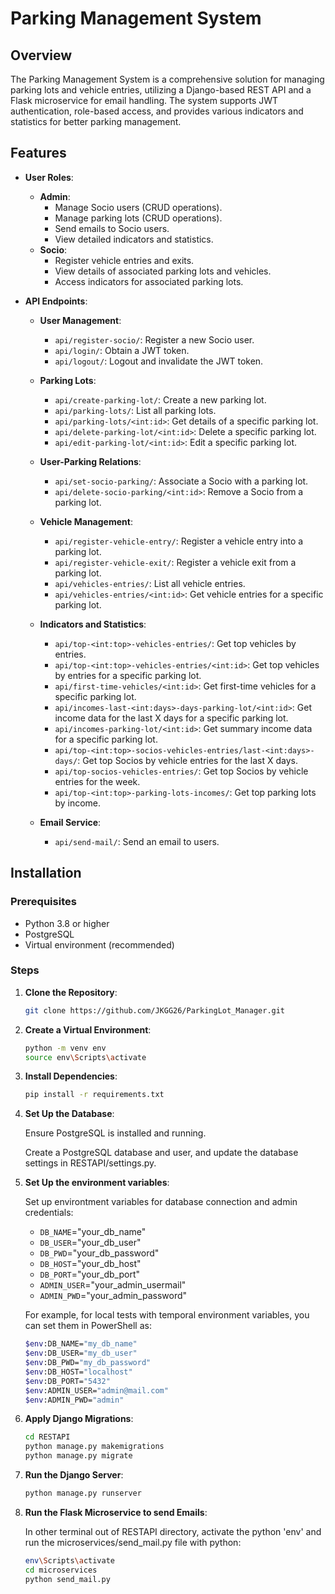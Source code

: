 # Parking Management System

## Overview

The Parking Management System is a comprehensive solution for managing parking lots and vehicle entries, utilizing a Django-based REST API and a Flask microservice for email handling. The system supports JWT authentication, role-based access, and provides various indicators and statistics for better parking management.

## Features

- **User Roles**:
  - **Admin**:
    - Manage Socio users (CRUD operations).
    - Manage parking lots (CRUD operations).
    - Send emails to Socio users.
    - View detailed indicators and statistics.
  - **Socio**:
    - Register vehicle entries and exits.
    - View details of associated parking lots and vehicles.
    - Access indicators for associated parking lots.

- **API Endpoints**:
  - **User Management**:
    - `api/register-socio/`: Register a new Socio user.
    - `api/login/`: Obtain a JWT token.
    - `api/logout/`: Logout and invalidate the JWT token.
  
  - **Parking Lots**:
    - `api/create-parking-lot/`: Create a new parking lot.
    - `api/parking-lots/`: List all parking lots.
    - `api/parking-lots/<int:id>`: Get details of a specific parking lot.
    - `api/delete-parking-lot/<int:id>`: Delete a specific parking lot.
    - `api/edit-parking-lot/<int:id>`: Edit a specific parking lot.

  - **User-Parking Relations**:
    - `api/set-socio-parking/`: Associate a Socio with a parking lot.
    - `api/delete-socio-parking/<int:id>`: Remove a Socio from a parking lot.
  
  - **Vehicle Management**:
    - `api/register-vehicle-entry/`: Register a vehicle entry into a parking lot.
    - `api/register-vehicle-exit/`: Register a vehicle exit from a parking lot.
    - `api/vehicles-entries/`: List all vehicle entries.
    - `api/vehicles-entries/<int:id>`: Get vehicle entries for a specific parking lot.

  - **Indicators and Statistics**:
    - `api/top-<int:top>-vehicles-entries/`: Get top vehicles by entries.
    - `api/top-<int:top>-vehicles-entries/<int:id>`: Get top vehicles by entries for a specific parking lot.
    - `api/first-time-vehicles/<int:id>`: Get first-time vehicles for a specific parking lot.
    - `api/incomes-last-<int:days>-days-parking-lot/<int:id>`: Get income data for the last X days for a specific parking lot.
    - `api/incomes-parking-lot/<int:id>`: Get summary income data for a specific parking lot.
    - `api/top-<int:top>-socios-vehicles-entries/last-<int:days>-days/`: Get top Socios by vehicle entries for the last X days.
    - `api/top-socios-vehicles-entries/`: Get top Socios by vehicle entries for the week.
    - `api/top-<int:top>-parking-lots-incomes/`: Get top parking lots by income.

  - **Email Service**:
    - `api/send-mail/`: Send an email to users.

## Installation

### Prerequisites

- Python 3.8 or higher
- PostgreSQL
- Virtual environment (recommended)

### Steps

1. **Clone the Repository**:
    ```bash
    git clone https://github.com/JKGG26/ParkingLot_Manager.git
    ```

2. **Create a Virtual Environment**:
    ```bash
    python -m venv env
    source env\Scripts\activate
    ```

3. **Install Dependencies**:
    ```bash
    pip install -r requirements.txt
    ```

4. **Set Up the Database**:

    Ensure PostgreSQL is installed and running.

    Create a PostgreSQL database and user, and update the database settings in RESTAPI/settings.py.

5. **Set Up the environment variables**:

    Set up environtment variables for database connection and admin credentials:

    - `DB_NAME`="your_db_name"
    - `DB_USER`="your_db_user"
    - `DB_PWD`="your_db_password"
    - `DB_HOST`="your_db_host"
    - `DB_PORT`="your_db_port"
    - `ADMIN_USER`="your_admin_usermail"
    - `ADMIN_PWD`="your_admin_password"

    For example, for local tests with temporal environment variables, you can set them in PowerShell as:

    ```bash
    $env:DB_NAME="my_db_name"
    $env:DB_USER="my_db_user"
    $env:DB_PWD="my_db_password"
    $env:DB_HOST="localhost"
    $env:DB_PORT="5432"
    $env:ADMIN_USER="admin@mail.com"
    $env:ADMIN_PWD="admin"
    ```

6. **Apply Django Migrations**:

    ```bash
    cd RESTAPI
    python manage.py makemigrations
    python manage.py migrate
    ```

7. **Run the Django Server**:
    ```bash
    python manage.py runserver
    ```

8. **Run the Flask Microservice to send Emails**:

    In other terminal out of RESTAPI directory, activate the python 'env' and run the microservices/send_mail.py file with python:

    ```bash
    env\Scripts\activate
    cd microservices
    python send_mail.py
    ```
